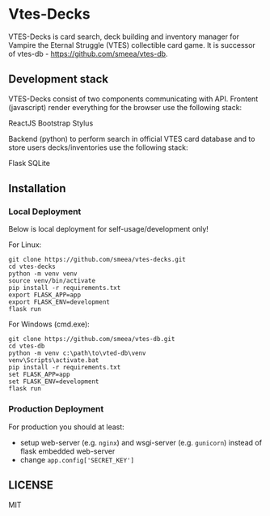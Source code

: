 # Vtes-Decks

VTES-Decks is card search, deck building and inventory manager for Vampire the Eternal Struggle (VTES) collectible card game. It is successor of vtes-db - https://github.com/smeea/vtes-db.

## Development stack

VTES-Decks consist of two components communicating with API.
Frontent (javascript) render everything for the browser use the following stack:

   ReactJS
   Bootstrap
   Stylus

Backend (python) to perform search in official VTES card database and to store users decks/inventories use the following stack:

   Flask
   SQLite

## Installation

### Local Deployment

Below is local deployment for self-usage/development only!

For Linux:

    git clone https://github.com/smeea/vtes-decks.git
    cd vtes-decks
    python -m venv venv
    source venv/bin/activate
    pip install -r requirements.txt
    export FLASK_APP=app
    export FLASK_ENV=development
    flask run

For Windows (cmd.exe):

    git clone https://github.com/smeea/vtes-db.git
    cd vtes-db
    python -m venv c:\path\to\vted-db\venv
    venv\Scripts\activate.bat
    pip install -r requirements.txt
    set FLASK_APP=app
    set FLASK_ENV=development
    flask run

### Production Deployment

For production you should at least:
* setup web-server (e.g. `nginx`) and wsgi-server (e.g. `gunicorn`) instead of flask embedded web-server
* change `app.config['SECRET_KEY']`

## LICENSE

MIT
